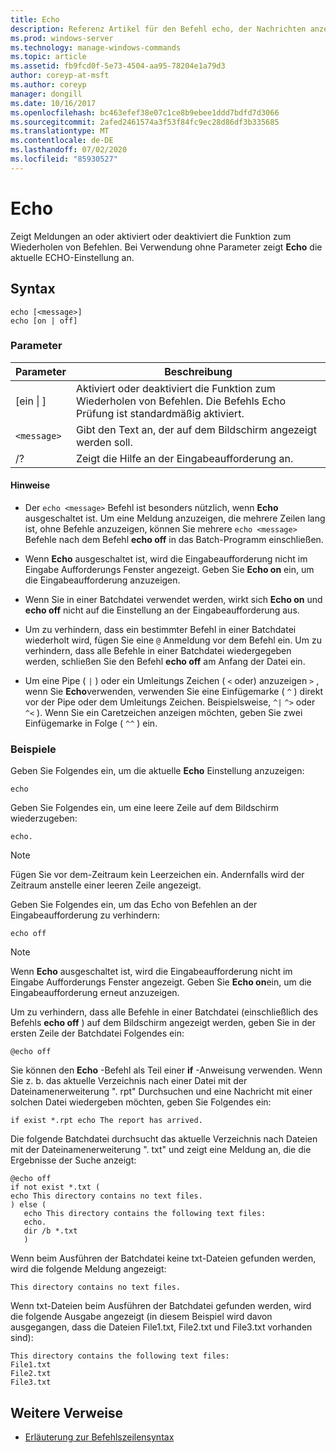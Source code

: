```yaml
---
title: Echo
description: Referenz Artikel für den Befehl echo, der Nachrichten anzeigt oder das Befehls Echo Feature aktiviert oder deaktiviert.
ms.prod: windows-server
ms.technology: manage-windows-commands
ms.topic: article
ms.assetid: fb9fcd0f-5e73-4504-aa95-78204e1a79d3
author: coreyp-at-msft
ms.author: coreyp
manager: dongill
ms.date: 10/16/2017
ms.openlocfilehash: bc463efef38e07c1ce8b9ebee1ddd7bdfd7d3066
ms.sourcegitcommit: 2afed2461574a3f53f84fc9ec28d86df3b335685
ms.translationtype: MT
ms.contentlocale: de-DE
ms.lasthandoff: 07/02/2020
ms.locfileid: "85930527"
---
```

# <a name="echo"></a>Echo

Zeigt Meldungen an oder aktiviert oder deaktiviert die Funktion zum Wiederholen von Befehlen. Bei Verwendung ohne Parameter zeigt **Echo** die aktuelle ECHO-Einstellung an.

## <a name="syntax"></a>Syntax

```
echo [<message>]
echo [on | off]
```

### <a name="parameters"></a>Parameter

| Parameter | Beschreibung |
| --------- | ----------- |
| [ein \| ] | Aktiviert oder deaktiviert die Funktion zum Wiederholen von Befehlen. Die Befehls Echo Prüfung ist standardmäßig aktiviert. |
| `<message>` | Gibt den Text an, der auf dem Bildschirm angezeigt werden soll. |
| /? | Zeigt die Hilfe an der Eingabeaufforderung an. |

#### <a name="remarks"></a>Hinweise

- Der `echo <message>` Befehl ist besonders nützlich, wenn **Echo** ausgeschaltet ist. Um eine Meldung anzuzeigen, die mehrere Zeilen lang ist, ohne Befehle anzuzeigen, können Sie mehrere `echo <message>` Befehle nach dem Befehl **echo off** in das Batch-Programm einschließen.

- Wenn **Echo** ausgeschaltet ist, wird die Eingabeaufforderung nicht im Eingabe Aufforderungs Fenster angezeigt. Geben Sie **Echo on** ein, um die Eingabeaufforderung anzuzeigen.

- Wenn Sie in einer Batchdatei verwendet werden, wirkt sich **Echo on** und **echo off** nicht auf die Einstellung an der Eingabeaufforderung aus.

- Um zu verhindern, dass ein bestimmter Befehl in einer Batchdatei wiederholt wird, fügen Sie eine `@` Anmeldung vor dem Befehl ein. Um zu verhindern, dass alle Befehle in einer Batchdatei wiedergegeben werden, schließen Sie den Befehl **echo off** am Anfang der Datei ein.

- Um eine Pipe ( `|` ) oder ein Umleitungs Zeichen ( `<` oder) anzuzeigen `>` , wenn Sie **Echo**verwenden, verwenden Sie eine Einfügemarke ( `^` ) direkt vor der Pipe oder dem Umleitungs Zeichen. Beispielsweise, `^|` `^>` oder `^<` ). Wenn Sie ein Caretzeichen anzeigen möchten, geben Sie zwei Einfügemarke in Folge ( `^^` ) ein.

### <a name="examples"></a>Beispiele

Geben Sie Folgendes ein, um die aktuelle **Echo** Einstellung anzuzeigen:

```
echo
```

Geben Sie Folgendes ein, um eine leere Zeile auf dem Bildschirm wiederzugeben:

```
echo.
```

> [!NOTE]
> Fügen Sie vor dem-Zeitraum kein Leerzeichen ein. Andernfalls wird der Zeitraum anstelle einer leeren Zeile angezeigt.

Geben Sie Folgendes ein, um das Echo von Befehlen an der Eingabeaufforderung zu verhindern:

```
echo off
```

> [!NOTE]
> Wenn **Echo** ausgeschaltet ist, wird die Eingabeaufforderung nicht im Eingabe Aufforderungs Fenster angezeigt. Geben Sie **Echo on**ein, um die Eingabeaufforderung erneut anzuzeigen.

Um zu verhindern, dass alle Befehle in einer Batchdatei (einschließlich des Befehls **echo off** ) auf dem Bildschirm angezeigt werden, geben Sie in der ersten Zeile der Batchdatei Folgendes ein:

```
@echo off
```

Sie können den **Echo** -Befehl als Teil einer **if** -Anweisung verwenden. Wenn Sie z. b. das aktuelle Verzeichnis nach einer Datei mit der Dateinamenerweiterung ". rpt" Durchsuchen und eine Nachricht mit einer solchen Datei wiedergeben möchten, geben Sie Folgendes ein:

```
if exist *.rpt echo The report has arrived.
```

Die folgende Batchdatei durchsucht das aktuelle Verzeichnis nach Dateien mit der Dateinamenerweiterung ". txt" und zeigt eine Meldung an, die die Ergebnisse der Suche anzeigt:

```
@echo off
if not exist *.txt (
echo This directory contains no text files.
) else (
   echo This directory contains the following text files:
   echo.
   dir /b *.txt
   )
```

Wenn beim Ausführen der Batchdatei keine txt-Dateien gefunden werden, wird die folgende Meldung angezeigt:

```
This directory contains no text files.
```

Wenn txt-Dateien beim Ausführen der Batchdatei gefunden werden, wird die folgende Ausgabe angezeigt (in diesem Beispiel wird davon ausgegangen, dass die Dateien File1.txt, File2.txt und File3.txt vorhanden sind):

```
This directory contains the following text files:
File1.txt
File2.txt
File3.txt
```

## <a name="additional-references"></a>Weitere Verweise

- [Erläuterung zur Befehlszeilensyntax](command-line-syntax-key.md)

